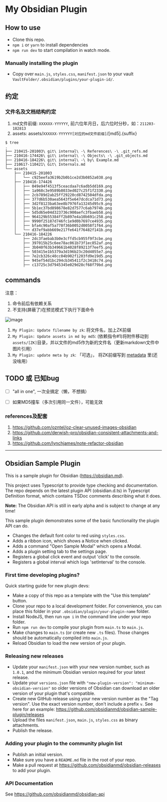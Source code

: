 # My Obsidian Plugin

## How to use

- Clone this repo.
- `npm i` or `yarn` to install dependencies
- `npm run dev` to start compilation in watch mode.

### Manually installing the plugin

- Copy over `main.js`, `styles.css`, `manifest.json` to your vault `VaultFolder/.obsidian/plugins/your-plugin-id/`.

## 约定

### 文件名及文档结构约定

1. md文件前缀: `XXXXXX-YYYYYY`, 前六位年月日，后六位时分秒，如：`211203-182813`
2. assets: assets/`XXXXXX-YYYYYY[对应的md文件前缀]`/[md5].{suffix}

```
$ tree
.
├── 210415-201003\ git\ internal\ -\ References\ -\ .git_refs.md
├── 210416-174426\ git\ internal\ -\ Objects\ -\ .git_objects.md
├── 210416-184226\ git\ internal\ -\ by\ Example.md
├── 210617-110421\ Git\ Internals.md
└── assets
    ├── 210415-201003
    │   └── c925eefa3619b2b0b1ce2d3b0852a038.png
    ├── 210416-174426
    │   ├── 049e94f4513f5ceacdaa7c6adb5dd169.png
    │   ├── 1a968c3e9589b8033ed027c25f1f2330.png
    │   ├── 2cb789d2ab25ff29220cd8742504dfda.png
    │   ├── 377d6b530aea5643f5e647dcdca71d73.png
    │   ├── 3d2f8123ba63ee8b7976fa13245d95c9.png
    │   ├── 5b1ec37bd898678e82d7577c6ab7974b.png
    │   ├── 5d5d65e04d323736c900aefc3fbaeb58.png
    │   ├── 964129b55384ff2b897e4a10b691c258.png
    │   ├── 9990f25187d746fc1e9d0b7697ce4935.png
    │   ├── bfa4c90af5a778f36b0052d0058f1f64.png
    │   └── d37ef9abb669e217fe641f76482f141b.png
    └── 210416-184226
        ├── 2dc3faebab3b0e3cffd5cb955f9f3cbe.png
        ├── 397015b25c6ee78ac061b73f1ec852af.png
        ├── 3b040f63b349661b4028f89213f7eef5.png
        ├── 503415e1b5379a3d196b23c20d4055e7.png
        ├── 7e2cb326c40cc04b902f1203fd9e19d5.png
        ├── 945ef54d1bc294cb345411f2c3418c74.png
        ├── c13725c3d7945345e029d28cf68f79bd.png
```

## commands

注意：

1. 命令前后有依赖关系
2. 不支持(屏蔽了)在预览模式下执行下面命令

![image](https://user-images.githubusercontent.com/56830/144592788-1a65a5be-1cb9-4918-8cbb-91b8f89418af.png)

1. `My Plugin: Update filename by zk`: 将文件名，加上ZK前缀
2. `My Plugin: Update assets in md by md5`: (依赖指令#1)将附件移动到`assets/[ZK]`目录，并以文件的md5作为新的文件名（更新markdown文件中图片引用）
3. `My Plugin: update meta by zk`: 「可选」， 将ZK前缀写到 [metadata](https://help.obsidian.md/Advanced+topics/YAML+front+matter) 里(还没啥用） 

## TODO 或 已知bug

- [ ] "all in one", 一次全搞定（懒，不想搞）
- [ ] 如果MD5撞车（多次引用同一文件），可能无效


### references及配套

1. https://github.com/ozntel/oz-clear-unused-images-obsidian
1. https://github.com/derwish-pro/obsidian-consistent-attachments-and-links
1. <https://github.com/lynchjames/note-refactor-obsidian>

---

## Obsidian Sample Plugin

This is a sample plugin for Obsidian (https://obsidian.md).

This project uses Typescript to provide type checking and documentation.
The repo depends on the latest plugin API (obsidian.d.ts) in Typescript Definition format, which contains TSDoc comments describing what it does.

**Note:** The Obsidian API is still in early alpha and is subject to change at any time!

This sample plugin demonstrates some of the basic functionality the plugin API can do.
- Changes the default font color to red using `styles.css`.
- Adds a ribbon icon, which shows a Notice when clicked.
- Adds a command "Open Sample Modal" which opens a Modal.
- Adds a plugin setting tab to the settings page.
- Registers a global click event and output 'click' to the console.
- Registers a global interval which logs 'setInterval' to the console.

### First time developing plugins?

Quick starting guide for new plugin devs:

- Make a copy of this repo as a template with the "Use this template" button.
- Clone your repo to a local development folder. For convenience, you can place this folder in your `.obsidian/plugin/your-plugin-name` folder.
- Install NodeJS, then run `npm i` in the command line under your repo folder.
- Run `npm run dev` to compile your plugin from `main.ts` to `main.js`.
- Make changes to `main.ts` (or create new `.ts` files). Those changes should be automatically compiled into `main.js`.
- Reload Obsidian to load the new version of your plugin.

### Releasing new releases

- Update your `manifest.json` with your new version number, such as `1.0.1`, and the minimum Obsidian version required for your latest release.
- Update your `versions.json` file with `"new-plugin-version": "minimum-obsidian-version"` so older versions of Obsidian can download an older version of your plugin that's compatible.
- Create new GitHub release using your new version number as the "Tag version". Use the exact version number, don't include a prefix `v`. See here for an example: https://github.com/obsidianmd/obsidian-sample-plugin/releases
- Upload the files `manifest.json`, `main.js`, `styles.css` as binary attachments.
- Publish the release.

### Adding your plugin to the community plugin list

- Publish an initial version.
- Make sure you have a `README.md` file in the root of your repo.
- Make a pull request at https://github.com/obsidianmd/obsidian-releases to add your plugin.

### API Documentation

See https://github.com/obsidianmd/obsidian-api

